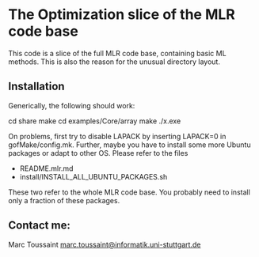 # The Optimization slice of the MLR code base

This code is a slice of the full MLR code base, containing
basic ML methods. This is also the reason for the unusual
directory layout.


## Installation

Generically, the following should work:

cd share
make
cd examples/Core/array
make
./x.exe

On problems, first try to disable LAPACK by inserting LAPACK=0 in
gofMake/config.mk. Further, maybe you have to install some more Ubuntu
packages or adapt to other OS. Please refer to the files

* README.mlr.md
* install/INSTALL_ALL_UBUNTU_PACKAGES.sh

These two refer to the whole MLR code base. You probably need to
install only a fraction of these packages.


## Contact me:

Marc Toussaint
marc.toussaint@informatik.uni-stuttgart.de



